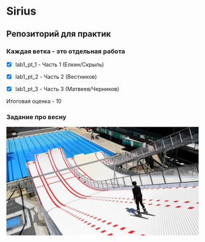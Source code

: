 ﻿# Sirius

## Репозиторий для практик

### Каждая ветка - это отдельная работа

- [x] lab1_pt_1 - Часть 1 (Елкин/Скрыль)

- [x] lab1_pt_2 - Часть 2 (Вестников)

- [x] lab1_pt_3 - Часть 3 (Матвеев/Черников)

Итоговая оценка - 10

### Задание про весну
![image.png](image1.jpg)
